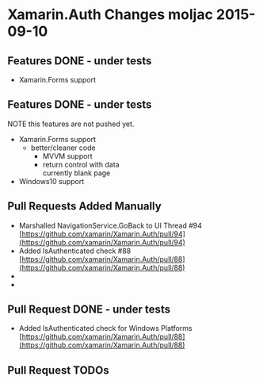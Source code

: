 # Xamarin.Auth Changes moljac 2015-09-10

## Features DONE - under tests

*	Xamarin.Forms support

## Features DONE - under tests

NOTE this features are not pushed yet.

*	Xamarin.Forms support 
	*	better/cleaner code
		*	MVVM support
		*	return control with data 	
			currently blank page		
*	Windows10 support


## Pull Requests Added Manually

*	Marshalled NavigationService.GoBack to UI Thread #94		
	[https://github.com/xamarin/Xamarin.Auth/pull/94](https://github.com/xamarin/Xamarin.Auth/pull/94)			
*	Added IsAuthenticated check #88
	[https://github.com/xamarin/Xamarin.Auth/pull/88](https://github.com/xamarin/Xamarin.Auth/pull/88)		
*	
	[]()
*	
	[]()	
	
	
## Pull Request DONE - under tests

*	Added IsAuthenticated check for Windows Platforms
	[https://github.com/xamarin/Xamarin.Auth/pull/88](https://github.com/xamarin/Xamarin.Auth/pull/88)		

	
	
## Pull Request TODOs
	
